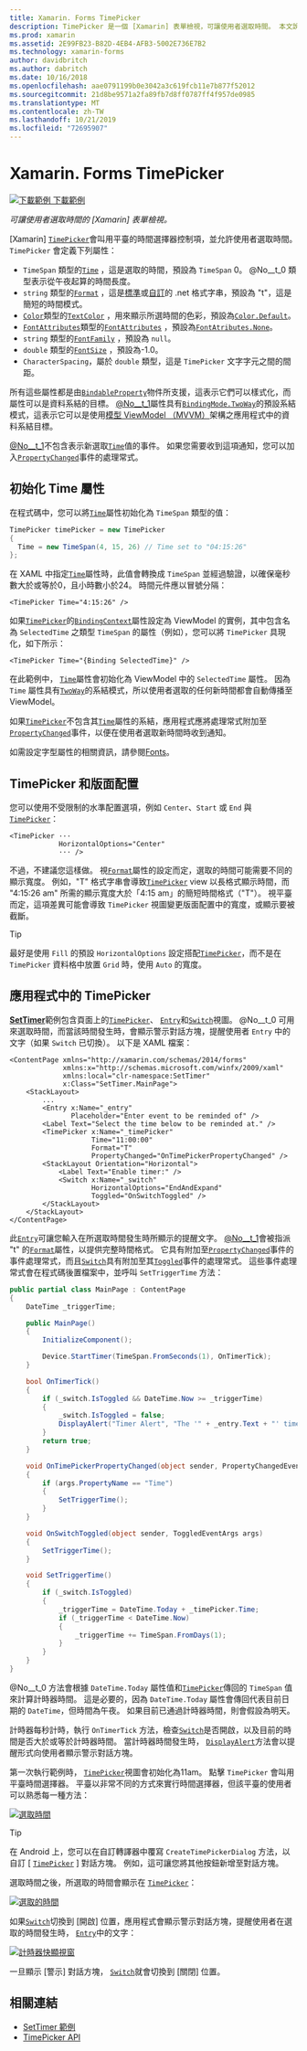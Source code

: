 ```yaml
---
title: Xamarin. Forms TimePicker
description: TimePicker 是一個 [Xamarin] 表單檢視，可讓使用者選取時間。 本文說明如何在 Xamarin. Forms 應用程式中使用 TimePicker。
ms.prod: xamarin
ms.assetid: 2E99FB23-B82D-4EB4-AFB3-5002E736E7B2
ms.technology: xamarin-forms
author: davidbritch
ms.author: dabritch
ms.date: 10/16/2018
ms.openlocfilehash: aae0791199b0e3042a3c619fcb11e7b877f52012
ms.sourcegitcommit: 21d8be9571a2fa89fb7d8ff0787ff4f957de0985
ms.translationtype: MT
ms.contentlocale: zh-TW
ms.lasthandoff: 10/21/2019
ms.locfileid: "72695907"
---
```

# <a name="xamarinforms-timepicker"></a>Xamarin. Forms TimePicker

[![下載範例](~/media/shared/download.png) 下載範例](https://docs.microsoft.com/samples/xamarin/xamarin-forms-samples/userinterface-timepicker)

_可讓使用者選取時間的 [Xamarin] 表單檢視。_

[Xamarin] [`TimePicker`](xref:Xamarin.Forms.TimePicker)會叫用平臺的時間選擇器控制項，並允許使用者選取時間。 `TimePicker` 會定義下列屬性：

- `TimeSpan` 類型的[`Time`](xref:Xamarin.Forms.TimePicker.Time) ，這是選取的時間，預設為 `TimeSpan` 0。 @No__t_0 類型表示從午夜起算的時間長度。
- `string` 類型的[`Format`](xref:Xamarin.Forms.TimePicker.Format) ，這是[標準](/dotnet/standard/base-types/standard-date-and-time-format-strings/)或[自訂](/dotnet/standard/base-types/custom-date-and-time-format-strings/)的 .net 格式字串，預設為 "t"，這是簡短的時間模式。
- [`Color`](xref:Xamarin.Forms.Color)類型的[`TextColor`](xref:Xamarin.Forms.TimePicker.TextColor) ，用來顯示所選時間的色彩，預設為[`Color.Default`](xref:Xamarin.Forms.Color.Default)。
- [`FontAttributes`](xref:Xamarin.Forms.FontAttributes)類型的[`FontAttributes`](xref:Xamarin.Forms.TimePicker.FontAttributes) ，預設為[`FontAtributes.None`](xref:Xamarin.Forms.FontAttributes.None)。
- `string` 類型的[`FontFamily`](xref:Xamarin.Forms.TimePicker.FontFamily) ，預設為 `null`。
- `double` 類型的[`FontSize`](xref:Xamarin.Forms.TimePicker.FontSize) ，預設為-1.0。
- `CharacterSpacing`，屬於 `double` 類型，這是 `TimePicker` 文字字元之間的間距。

所有這些屬性都是由[`BindableProperty`](xref:Xamarin.Forms.BindableProperty)物件所支援，這表示它們可以樣式化，而屬性可以是資料系結的目標。 [@No__t_1](xref:Xamarin.Forms.TimePicker.Time)屬性具有[`BindingMode.TwoWay`](xref:Xamarin.Forms.BindingMode.TwoWay)的預設系結模式，這表示它可以是使用[模型 ViewModel （MVVM）](~/xamarin-forms/enterprise-application-patterns/mvvm.md)架構之應用程式中的資料系結目標。

[@No__t_1](xref:Xamarin.Forms.TimePicker)不包含表示新選取[`Time`](xref:Xamarin.Forms.TimePicker.Time)值的事件。 如果您需要收到這項通知，您可以加入[`PropertyChanged`](xref:Xamarin.Forms.BindableObject.PropertyChanged)事件的處理常式。

## <a name="initializing-the-time-property"></a>初始化 Time 屬性

在程式碼中，您可以將[`Time`](xref:Xamarin.Forms.TimePicker.Time)屬性初始化為 `TimeSpan` 類型的值：

```csharp
TimePicker timePicker = new TimePicker
{
  Time = new TimeSpan(4, 15, 26) // Time set to "04:15:26"
};
```

在 XAML 中指定[`Time`](xref:Xamarin.Forms.TimePicker.Time)屬性時，此值會轉換成 `TimeSpan` 並經過驗證，以確保毫秒數大於或等於0，且小時數小於24。 時間元件應以冒號分隔：

```xaml
<TimePicker Time="4:15:26" />
```

如果[`TimePicker`](xref:Xamarin.Forms.TimePicker)的[`BindingContext`](xref:Xamarin.Forms.BindableObject.BindingContext)屬性設定為 ViewModel 的實例，其中包含名為 `SelectedTime` 之類型 `TimeSpan` 的屬性（例如），您可以將 `TimePicker` 具現化，如下所示：

```xaml
<TimePicker Time="{Binding SelectedTime}" />
```

在此範例中， [`Time`](xref:Xamarin.Forms.TimePicker.Time)屬性會初始化為 ViewModel 中的 `SelectedTime` 屬性。 因為 `Time` 屬性具有[`TwoWay`](xref:Xamarin.Forms.BindingMode.TwoWay)的系結模式，所以使用者選取的任何新時間都會自動傳播至 ViewModel。

如果[`TimePicker`](xref:Xamarin.Forms.TimePicker)不包含其[`Time`](xref:Xamarin.Forms.TimePicker.Time)屬性的系結，應用程式應將處理常式附加至[`PropertyChanged`](xref:Xamarin.Forms.BindableObject.PropertyChanged)事件，以便在使用者選取新時間時收到通知。

如需設定字型屬性的相關資訊，請參閱[Fonts](~/xamarin-forms/user-interface/text/fonts.md)。

## <a name="timepicker-and-layout"></a>TimePicker 和版面配置

您可以使用不受限制的水準配置選項，例如 `Center`、`Start` 或 `End` 與[`TimePicker`](xref:Xamarin.Forms.TimePicker)：

```xaml
<TimePicker ···
            HorizontalOptions="Center"
            ··· />
```

不過，不建議您這樣做。 視[`Format`](xref:Xamarin.Forms.TimePicker.Format)屬性的設定而定，選取的時間可能需要不同的顯示寬度。 例如，"T" 格式字串會導致[`TimePicker`](xref:Xamarin.Forms.TimePicker) view 以長格式顯示時間，而 "4:15:26 am" 所需的顯示寬度大於「4:15 am」的簡短時間格式（"T"）。 視平臺而定，這項差異可能會導致 `TimePicker` 視圖變更版面配置中的寬度，或顯示要被截斷。

> [!TIP]
> 最好是使用 `Fill` 的預設 `HorizontalOptions` 設定搭配[`TimePicker`](xref:Xamarin.Forms.TimePicker)，而不是在 `TimePicker` 資料格中放置 `Grid` 時，使用 `Auto` 的寬度。

## <a name="timepicker-in-an-application"></a>應用程式中的 TimePicker

[**SetTimer**](https://docs.microsoft.com/samples/xamarin/xamarin-forms-samples/userinterface-timepicker)範例包含頁面上的[`TimePicker`](xref:Xamarin.Forms.TimePicker)、 [`Entry`](xref:Xamarin.Forms.Entry)和[`Switch`](xref:Xamarin.Forms.Switch)視圖。 @No__t_0 可用來選取時間，而當該時間發生時，會顯示警示對話方塊，提醒使用者 `Entry` 中的文字（如果 `Switch` 已切換）。 以下是 XAML 檔案：

```xaml
<ContentPage xmlns="http://xamarin.com/schemas/2014/forms"
             xmlns:x="http://schemas.microsoft.com/winfx/2009/xaml"
             xmlns:local="clr-namespace:SetTimer"
             x:Class="SetTimer.MainPage">
    <StackLayout>
        ...
        <Entry x:Name="_entry"
               Placeholder="Enter event to be reminded of" />
        <Label Text="Select the time below to be reminded at." />
        <TimePicker x:Name="_timePicker"
                    Time="11:00:00"
                    Format="T"
                    PropertyChanged="OnTimePickerPropertyChanged" />
        <StackLayout Orientation="Horizontal">
            <Label Text="Enable timer:" />
            <Switch x:Name="_switch"
                    HorizontalOptions="EndAndExpand"
                    Toggled="OnSwitchToggled" />
        </StackLayout>
    </StackLayout>
</ContentPage>
```

此[`Entry`](xref:Xamarin.Forms.Entry)可讓您輸入在所選取時間發生時所顯示的提醒文字。 [@No__t_1](xref:Xamarin.Forms.TimePicker)會被指派 "t" 的[`Format`](xref:Xamarin.Forms.TimePicker.Format)屬性，以提供完整時間格式。 它具有附加至[`PropertyChanged`](xref:Xamarin.Forms.BindableObject.PropertyChanged)事件的事件處理常式，而且[`Switch`](xref:Xamarin.Forms.Switch)具有附加至其[`Toggled`](xref:Xamarin.Forms.Switch.Toggled)事件的處理常式。 這些事件處理常式會在程式碼後置檔案中，並呼叫 `SetTriggerTime` 方法：

```csharp
public partial class MainPage : ContentPage
{
    DateTime _triggerTime;

    public MainPage()
    {
        InitializeComponent();

        Device.StartTimer(TimeSpan.FromSeconds(1), OnTimerTick);
    }

    bool OnTimerTick()
    {
        if (_switch.IsToggled && DateTime.Now >= _triggerTime)
        {
            _switch.IsToggled = false;
            DisplayAlert("Timer Alert", "The '" + _entry.Text + "' timer has elapsed", "OK");
        }
        return true;
    }

    void OnTimePickerPropertyChanged(object sender, PropertyChangedEventArgs args)
    {
        if (args.PropertyName == "Time")
        {
            SetTriggerTime();
        }
    }

    void OnSwitchToggled(object sender, ToggledEventArgs args)
    {
        SetTriggerTime();
    }

    void SetTriggerTime()
    {
        if (_switch.IsToggled)
        {
            _triggerTime = DateTime.Today + _timePicker.Time;
            if (_triggerTime < DateTime.Now)
            {
                _triggerTime += TimeSpan.FromDays(1);
            }
        }
    }
}
```

@No__t_0 方法會根據 `DateTime.Today` 屬性值和[`TimePicker`](xref:Xamarin.Forms.TimePicker)傳回的 `TimeSpan` 值來計算計時器時間。 這是必要的，因為 `DateTime.Today` 屬性會傳回代表目前日期的 `DateTime`，但時間為午夜。 如果目前已通過計時器時間，則會假設為明天。

計時器每秒計時，執行 `OnTimerTick` 方法，檢查[`Switch`](xref:Xamarin.Forms.Switch)是否開啟，以及目前的時間是否大於或等於計時器時間。 當計時器時間發生時， [`DisplayAlert`](xref:Xamarin.Forms.Page.DisplayAlert*)方法會以提醒形式向使用者顯示警示對話方塊。

第一次執行範例時， [`TimePicker`](xref:Xamarin.Forms.TimePicker)視圖會初始化為11am。 點擊 `TimePicker` 會叫用平臺時間選擇器。 平臺以非常不同的方式來實行時間選擇器，但該平臺的使用者可以熟悉每一種方法：

[![選取時間](timepicker-images/timepicker-open.png "選取時間")](timepicker-images/timepicker-open-large.png#lightbox "選取時間")

> [!TIP]
> 在 Android 上，您可以在自訂轉譯器中覆寫 `CreateTimePickerDialog` 方法，以自訂 [ [`TimePicker`](xref:Xamarin.Forms.TimePicker) ] 對話方塊。 例如，這可讓您將其他按鈕新增至對話方塊。

選取時間之後，所選取的時間會顯示在  [`TimePicker`](xref:Xamarin.Forms.TimePicker)：

[![選取的時間](timepicker-images/timepicker-selected.png "選取的時間")](timepicker-images/timepicker-selected-large.png#lightbox "選取的時間")

如果[`Switch`](xref:Xamarin.Forms.Switch)切換到 [開啟] 位置，應用程式會顯示警示對話方塊，提醒使用者在選取的時間發生時， [`Entry`](xref:Xamarin.Forms.Entry)中的文字：

[![計時器快顯視窗](timepicker-images/timer-test.png "計時器快顯視窗")](timepicker-images/timer-test-large.png#lightbox "計時器快顯視窗")

一旦顯示 [警示] 對話方塊， [`Switch`](xref:Xamarin.Forms.Switch)就會切換到 [關閉] 位置。

## <a name="related-links"></a>相關連結

- [SetTimer 範例](https://docs.microsoft.com/samples/xamarin/xamarin-forms-samples/userinterface-timepicker)
- [TimePicker API](xref:Xamarin.Forms.TimePicker)
